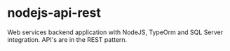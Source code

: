# nodejs-api-rest
Web services backend application with NodeJS, TypeOrm and SQL Server integration. API's are in the REST pattern.
